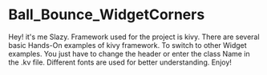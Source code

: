 # Ball_Bounce_WidgetCorners
Hey! it's me Slazy.
Framework used for the project is kivy.
There are several basic Hands-On examples of kivy framework.
To switch to other Widget examples. You just have to change the header or enter the class Name in the .kv file.
Different fonts are used for better understanding.
Enjoy!

